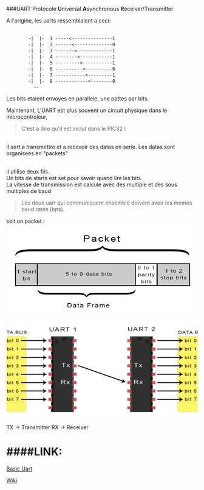 ###UART Protocole
**U**niversal **A**synchronous **R**eceiver/**T**ransmitter

A l'origine, les uarts ressemblaient a ceci:

			  __
			-|  |-  1 -----<---------------1
			-|  |-	2 ------<--------------0
			-|  |-	3 -------<-------------1
			-|  |-	4 --------<------------1
			-|  |-	5 ---------<-----------1
			-|  |-	6 ----------<----------0
			-|  |-	7 -----------<---------1
			-|  |-	8 ------------<--------0
			  --

Les bits etaient envoyes en parallele, une pattes par bits.

Maintenant, L'UART est plus souvent un circuit physique dans le microcontroleur,

>C'est a dire qu'il est inclut dans le PIC32 !

<br/>Il sert a transmettre et a recevoir des datas en serie.
	Les datas sont organisees en "packets"

<br/> il utilise deux fils.
<br/> Un bits de starts est set pour savoir quand lire les bits.
<br/> La vitesse de transmission est calcule avec des multiple et des sous multiples de baud

>Les deux uart qui communiquent ensemble doivent avoir les memes baud rates (bps).

soit un packet :

![Packet](./packet.png)

![Uart](./uart.png)

TX -> Transmitter
RX -> Receiver

####LINK:
===

[Basic Uart](http://www.circuitbasics.com/basics-uart-communication/)

[Wiki](https://fr.wikipedia.org/wiki/UART)

